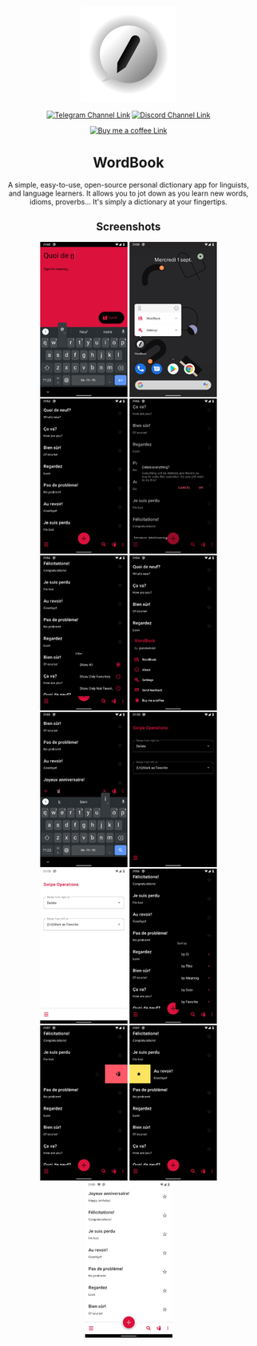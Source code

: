 <div align="center">

  <img alt="WordBook Logo/Trademark"
       src="https://github.com/atahabaki/wordbook-android/raw/dev/media/ic_wordbook_shadow_optimized.png" />

[![Telegram Channel Link](https://img.shields.io/badge/Telegram-26A5E4.svg?style=for-the-badge&logo=Telegram&logoColor=white)](https://t.me/wordbookApp/)
[![Discord Channel Link](https://img.shields.io/badge/Discord-7289DA.svg?style=for-the-badge&logo=Discord&logoColor=white)](https://discord.gg/dwwhBxbHUX)

[![Buy me a coffee Link](https://img.shields.io/badge/Buy%20Me%20A%20Coffee-FFDD00.svg?style=for-the-badge&logo=Buy-Me-A-Coffee&logoColor=black)](https://buymeacoff.ee/atahabaki)
  
# WordBook
A simple, easy-to-use, open-source personal dictionary app for linguists, and language learners. It allows you to jot down as you learn new words, idioms, proverbs... It's simply a dictionary at your fingertips.

## Screenshots

<img width=175px src="https://github.com/atahabaki/wordbook-android/raw/dev/media/screenshots/add.jpg" />
<img width=175px src="https://github.com/atahabaki/wordbook-android/raw/dev/media/screenshots/appshortcut.png" />
<img width=175px src="https://github.com/atahabaki/wordbook-android/raw/dev/media/screenshots/darkapp.jpg" />
<img width=175px src="https://github.com/atahabaki/wordbook-android/raw/dev/media/screenshots/delete_all.jpg" />
<img width=175px src="https://github.com/atahabaki/wordbook-android/raw/dev/media/screenshots/filter.jpg" />
<img width=175px src="https://github.com/atahabaki/wordbook-android/raw/dev/media/screenshots/nav.jpg" />
<img width=175px src="https://github.com/atahabaki/wordbook-android/raw/dev/media/screenshots/search.jpg" />
<img width=175px src="https://github.com/atahabaki/wordbook-android/raw/dev/media/screenshots/settings_dark.jpg" />
<img width=175px src="https://github.com/atahabaki/wordbook-android/raw/dev/media/screenshots/settings_white.jpg" />
<img width=175px src="https://github.com/atahabaki/wordbook-android/raw/dev/media/screenshots/sort.jpg" />
<img width=175px src="https://github.com/atahabaki/wordbook-android/raw/dev/media/screenshots/swipe_delete.jpg" />
<img width=175px src="https://github.com/atahabaki/wordbook-android/raw/dev/media/screenshots/swipe_star.jpg" />
<img width=175px src="https://github.com/atahabaki/wordbook-android/raw/dev/media/screenshots/whiteapp.jpg" />
